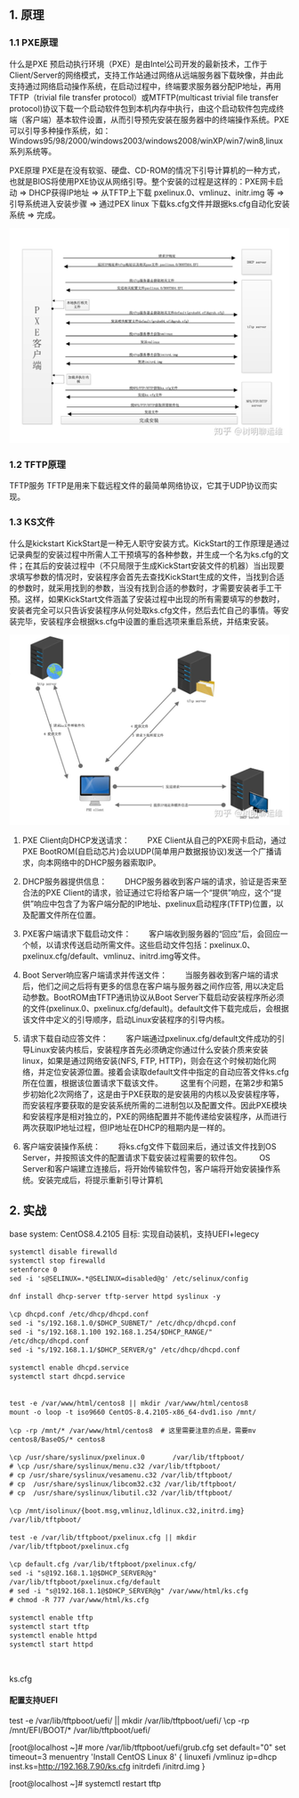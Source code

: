 ## 1. 原理

### 1.1 PXE原理
什么是PXE 预启动执行环境（PXE）是由Intel公司开发的最新技术，工作于Client/Server的网络模式，支持工作站通过网络从远端服务器下载映像，并由此支持通过网络启动操作系统，在启动过程中，终端要求服务器分配IP地址，再用TFTP（trivial file transfer protocol）或MTFTP(multicast trivial file transfer protocol)协议下载一个启动软件包到本机内存中执行，由这个启动软件包完成终端（客户端）基本软件设置，从而引导预先安装在服务器中的终端操作系统。PXE可以引导多种操作系统，如：Windows95/98/2000/windows2003/windows2008/winXP/win7/win8,linux系列系统等。

PXE原理 PXE是在没有软驱、硬盘、CD-ROM的情况下引导计算机的一种方式，也就是BIOS将使用PXE协议从网络引导。整个安装的过程是这样的：PXE网卡启动 => DHCP获得IP地址 => 从TFTP上下载 pxelinux.0、vmlinuz、initr.img 等 => 引导系统进入安装步骤 => 通过PEX linux 下载ks.cfg文件并跟据ks.cfg自动化安装系统 => 完成。

![PXE启动图](1635472610.jpg)

### 1.2 TFTP原理
TFTP服务 TFTP是用来下载远程文件的最简单网络协议，它其于UDP协议而实现。

### 1.3 KS文件
什么是kickstart KickStart是一种无人职守安装方式。KickStart的工作原理是通过记录典型的安装过程中所需人工干预填写的各种参数，并生成一个名为ks.cfg的文件；在其后的安装过程中（不只局限于生成KickStart安装文件的机器）当出现要求填写参数的情况时，安装程序会首先去查找KickStart生成的文件，当找到合适的参数时，就采用找到的参数，当没有找到合适的参数时，才需要安装者手工干预。这样，如果KickStart文件涵盖了安装过程中出现的所有需要填写的参数时，安装者完全可以只告诉安装程序从何处取ks.cfg文件，然后去忙自己的事情。等安装完毕，安装程序会根据ks.cfg中设置的重启选项来重启系统，并结束安装。

![什么是PXE+Kickstart+TFTP](1635473511.jpg)

1. PXE Client向DHCP发送请求： 　　PXE Client从自己的PXE网卡启动，通过PXE BootROM(自启动芯片)会以UDP(简单用户数据报协议)发送一个广播请求，向本网络中的DHCP服务器索取IP。

2. DHCP服务器提供信息： 　　DHCP服务器收到客户端的请求，验证是否来至合法的PXE Client的请求，验证通过它将给客户端一个“提供”响应，这个“提供”响应中包含了为客户端分配的IP地址、pxelinux启动程序(TFTP)位置，以及配置文件所在位置。

3. PXE客户端请求下载启动文件： 　　客户端收到服务器的“回应”后，会回应一个帧，以请求传送启动所需文件。这些启动文件包括：pxelinux.0、pxelinux.cfg/default、vmlinuz、initrd.img等文件。

4. Boot Server响应客户端请求并传送文件： 　　当服务器收到客户端的请求后，他们之间之后将有更多的信息在客户端与服务器之间作应答, 用以决定启动参数。BootROM由TFTP通讯协议从Boot Server下载启动安装程序所必须的文件(pxelinux.0、pxelinux.cfg/default)。default文件下载完成后，会根据该文件中定义的引导顺序，启动Linux安装程序的引导内核。

5. 请求下载自动应答文件： 　　客户端通过pxelinux.cfg/default文件成功的引导Linux安装内核后，安装程序首先必须确定你通过什么安装介质来安装linux，如果是通过网络安装(NFS, FTP, HTTP)，则会在这个时候初始化网络，并定位安装源位置。接着会读取default文件中指定的自动应答文件ks.cfg所在位置，根据该位置请求下载该文件。 　　这里有个问题，在第2步和第5步初始化2次网络了，这是由于PXE获取的是安装用的内核以及安装程序等，而安装程序要获取的是安装系统所需的二进制包以及配置文件。因此PXE模块和安装程序是相对独立的，PXE的网络配置并不能传递给安装程序，从而进行两次获取IP地址过程，但IP地址在DHCP的租期内是一样的。

6. 客户端安装操作系统： 　　将ks.cfg文件下载回来后，通过该文件找到OS Server，并按照该文件的配置请求下载安装过程需要的软件包。 　　OS Server和客户端建立连接后，将开始传输软件包，客户端将开始安装操作系统。安装完成后，将提示重新引导计算机

## 2. 实战

base system: CentOS8.4.2105
目标: 实现自动装机，支持UEFI+legecy

```shell
systemctl disable firewalld
systemctl stop firewalld
setenforce 0
sed -i 's@SELINUX=.*@SELINUX=disabled@g' /etc/selinux/config

dnf install dhcp-server tftp-server httpd syslinux -y

\cp dhcpd.conf /etc/dhcp/dhcpd.conf
sed -i "s/192.168.1.0/$DHCP_SUBNET/" /etc/dhcp/dhcpd.conf
sed -i "s/192.168.1.100 192.168.1.254/$DHCP_RANGE/" /etc/dhcp/dhcpd.conf
sed -i "s/192.168.1.1/$DHCP_SERVER/g" /etc/dhcp/dhcpd.conf

systemctl enable dhcpd.service
systemctl start dhcpd.service


test -e /var/www/html/centos8 || mkdir /var/www/html/centos8
mount -o loop -t iso9660 CentOS-8.4.2105-x86_64-dvd1.iso /mnt/

\cp -rp /mnt/* /var/www/html/centos8  # 这里需要注意的点是，需要mv centos8/BaseOS/* centos8

\cp /usr/share/syslinux/pxelinux.0       /var/lib/tftpboot/
# \cp /usr/share/syslinux/menu.c32 /var/lib/tftpboot/
# cp /usr/share/syslinux/vesamenu.c32 /var/lib/tftpboot/
# cp  /usr/share/syslinux/libcom32.c32 /var/lib/tftpboot/
# cp  /usr/share/syslinux/libutil.c32 /var/lib/tftpboot/

\cp /mnt/isolinux/{boot.msg,vmlinuz,ldlinux.c32,initrd.img}       /var/lib/tftpboot/

test -e /var/lib/tftpboot/pxelinux.cfg || mkdir /var/lib/tftpboot/pxelinux.cfg

\cp default.cfg /var/lib/tftpboot/pxelinux.cfg/
sed -i "s@192.168.1.1@$DHCP_SERVER@g" /var/lib/tftpboot/pxelinux.cfg/default
# sed -i "s@192.168.1.1@$DHCP_SERVER@g" /var/www/html/ks.cfg
# chmod -R 777 /var/www/html/ks.cfg

systemctl enable tftp
systemctl start tftp
systemctl enable httpd
systemctl start httpd



```

ks.cfg






#### 配置支持UEFI
test -e /var/lib/tftpboot/uefi/ || mkdir /var/lib/tftpboot/uefi/
\cp -rp /mnt/EFI/BOOT/* /var/lib/tftpboot/uefi/

[root@localhost ~]# more /var/lib/tftpboot/uefi/grub.cfg 
set default="0"
set timeout=3
menuentry 'Install CentOS Linux 8'  {
        linuxefi /vmlinuz ip=dhcp inst.ks=http://192.168.7.90/ks.cfg
        initrdefi /initrd.img
}

[root@localhost ~]# systemctl restart tftp

```
